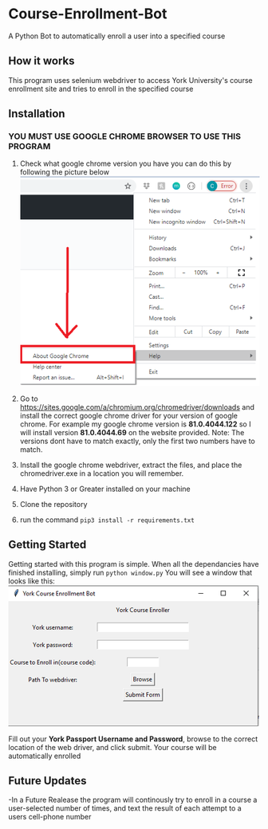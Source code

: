 # Course-Enrollment-Bot
A Python Bot to automatically enroll a user into a specified course

## How it works
This program uses selenium webdriver to access York University's course enrollment site and tries to enroll in the specified course

## Installation
### YOU MUST USE GOOGLE CHROME BROWSER TO USE THIS PROGRAM
1. Check what google chrome version you have you can do this by following the picture below
![Google-chrome](https://github.com/A-Chidalu/Course-Enrollment-Bot/blob/master/img/google-chrome-pic.PNG)

2. Go to https://sites.google.com/a/chromium.org/chromedriver/downloads and install the correct google chrome driver for your version of google chrome. For example my google chrome version is **81.0.4044.122** so I will install version **81.0.4044.69** on the website provided. Note: The versions dont have to match exactly, only the first two numbers have to match.

3. Install the google chrome webdriver, extract the files, and place the chromedriver.exe in a location you will remember.

4. Have Python 3 or Greater installed on your machine
5. Clone the repository
6. run the command `pip3 install -r requirements.txt`

## Getting Started
Getting started with this program is simple. When all the dependancies have finished installing, simply run `python window.py`
You will see a window that looks like this:
![Empty-window](https://github.com/A-Chidalu/Course-Enrollment-Bot/blob/master/img/window.PNG)


Fill out your **York Passport Username and Password**, browse to the correct location of the web driver, and click submit.
Your course will be automatically enrolled

## Future Updates
-In a Future Realease the program will continously try to enroll in a course a user-selected number of times, and text the result of each attempt to a users cell-phone number

